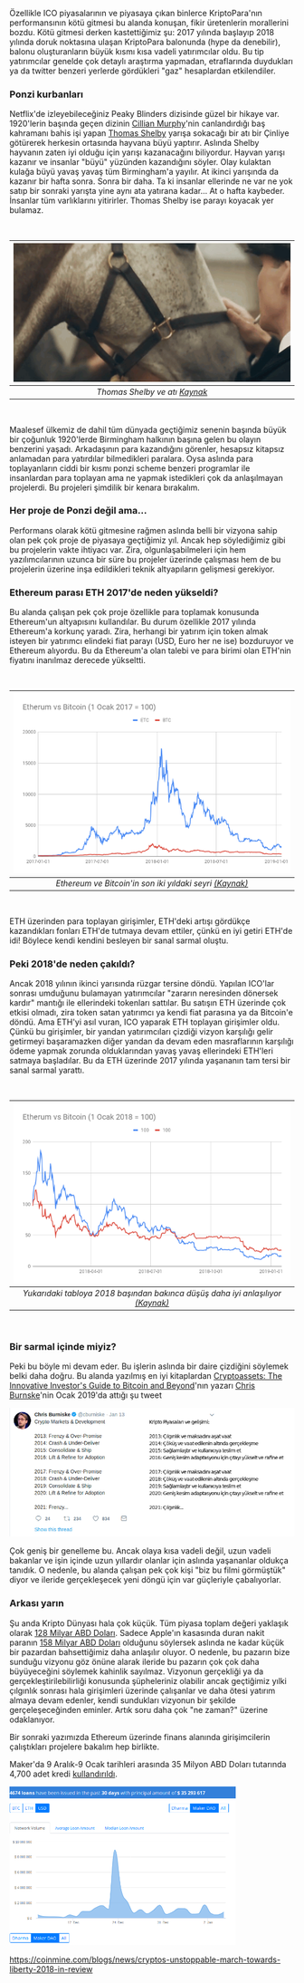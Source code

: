 

Özellikle ICO piyasalarının ve piyasaya çıkan binlerce KriptoPara'nın performansının kötü gitmesi bu alanda konuşan, fikir üretenlerin morallerini bozdu. Kötü gitmesi derken kastettiğimiz şu: 2017 yılında başlayıp 2018 yılında doruk noktasına ulaşan KriptoPara balonunda (hype da denebilir), balonu oluşturanların büyük kısmı kısa vadeli yatırımcılar oldu. Bu tip yatırımcılar genelde çok detaylı araştırma yapmadan, etraflarında duydukları ya da twitter benzeri yerlerde gördükleri "gaz" hesaplardan etkilendiler. 

### Ponzi kurbanları

Netflix'de izleyebileceğiniz Peaky Blinders dizisinde güzel bir hikaye var. 1920'lerin başında geçen dizinin [Cillian Murphy](https://www.imdb.com/name/nm0614165)'nin canlandırdığı baş kahramanı bahis işi yapan [Thomas Shelby](https://www.imdb.com/title/tt2442560/characters/nm0614165) yarışa sokacağı bir atı bir Çinliye götürerek herkesin ortasında hayvana büyü yaptırır. Aslında Shelby hayvanın zaten iyi olduğu için yarışı kazanacağını biliyordur. Hayvan yarışı kazanır ve insanlar "büyü" yüzünden kazandığını söyler. Olay kulaktan kulağa büyü yavaş yavaş tüm Birmingham'a yayılır. At ikinci yarışında da kazanır bir hafta sonra. Sonra bir daha.  Ta ki insanlar ellerinde ne var ne yok satıp bir sonraki yarışta yine aynı ata yatırana kadar... At o hafta kaybeder. İnsanlar tüm varlıklarını yitirirler. Thomas Shelby ise parayı koyacak yer bulamaz. 

&nbsp;

| ![thomas-shelby.gif](/assets/thomas-shelby.gif) | 
|:--:| 
| *Thomas Shelby ve atı [Kaynak](https://www.wattpad.com/588723147-a-blind-mistake-chapter-six)* |

&nbsp;

Maalesef ülkemiz de dahil tüm dünyada geçtiğimiz senenin başında büyük bir çoğunluk 1920'lerde Birmingham halkının başına gelen bu olayın benzerini yaşadı. Arkadaşının para kazandığını görenler, hesapsız kitapsız anlamadan para yatırdılar bilmedikleri paralara. Oysa aslında para toplayanların ciddi bir kısmı ponzi scheme benzeri programlar ile insanlardan para toplayan ama ne yapmak istedikleri çok da anlaşılmayan projelerdi. Bu projeleri şimdilik bir kenara bırakalım. 

### Her proje de Ponzi değil ama...

Performans olarak kötü gitmesine rağmen aslında belli bir vizyona sahip olan pek çok proje de piyasaya geçtiğimiz yıl. Ancak hep söylediğimiz gibi bu projelerin vakte ihtiyacı var. Zira, olgunlaşabilmeleri için hem yazılımcılarının uzunca bir süre bu projeler üzerinde çalışması hem de bu projelerin üzerine inşa edildikleri teknik altyapıların gelişmesi gerekiyor. 

### Ethereum parası ETH 2017'de neden yükseldi?

Bu alanda çalışan pek çok proje özellikle para toplamak konusunda Ethereum'un altyapısını kullandılar. Bu durum özellikle 2017 yılında Ethereum'a korkunç yaradı. Zira, herhangi bir yatırım için token almak isteyen bir yatırımcı elindeki fiat parayı (USD, Euro her ne ise) bozduruyor ve Ethereum alıyordu. Bu da Ethereum'a olan talebi ve para birimi olan ETH'nin fiyatını inanılmaz derecede yükseltti. 

&nbsp;

| ![ETH_vs_BTC_Index_170101-190117.png](/assets/ETH_vs_BTC_Index_170101-190117.png) | 
|:--:| 
| *Ethereum ve Bitcoin'in son iki yıldaki seyri [(Kaynak)](https://www.coindesk.com/price/bitcoin)*  |

&nbsp;

ETH üzerinden para toplayan girişimler, ETH'deki artışı gördükçe kazandıkları fonları ETH'de tutmaya devam ettiler, çünkü en iyi getiri ETH'de idi! Böylece kendi kendini besleyen bir sanal sarmal oluştu. 

### Peki 2018'de neden çakıldı?

Ancak 2018 yılının ikinci yarısında rüzgar tersine döndü. Yapılan ICO'lar sonrası umduğunu bulamayan yatırımcılar "zararın neresinden dönersek kardır" mantığı ile ellerindeki tokenları sattılar. Bu satışın ETH üzerinde çok etkisi olmadı, zira token satan yatırımcı ya kendi fiat parasına ya da Bitcoin'e döndü. Ama ETH'yi asıl vuran, ICO yaparak ETH toplayan girişimler oldu. Çünkü bu girişimler, bir yandan yatırımcıları çizdiği vizyon karşılığı gelir getirmeyi başaramazken diğer yandan da devam eden masraflarının karşılığı ödeme yapmak zorunda olduklarından yavaş yavaş ellerindeki ETH'leri satmaya başladılar. Bu da ETH üzerinde 2017 yılında yaşananın tam tersi bir sanal sarmal yarattı. 


&nbsp;

| ![ETH_vs_BTC_Index_180101-190117.png](/assets/ETH_vs_BTC_Index_180101-190117.png) | 
|:--:| 
| *Yukarıdaki tabloya 2018 başından bakınca düşüş daha iyi anlaşılıyor [(Kaynak)](https://www.coindesk.com/price/bitcoin)*  |

&nbsp;


### Bir sarmal içinde miyiz?

Peki bu böyle mi devam eder. Bu işlerin aslında bir daire çizdiğini söylemek belki daha doğru. Bu alanda yazılmış en iyi kitaplardan [Cryptoassets: The Innovative Investor's Guide to Bitcoin and Beyond](https://www.amazon.com/Cryptoassets-Innovative-Investors-Bitcoin-Beyond/dp/1260026671/ref=sr_1_2?ie=UTF8&qid=1547727169&sr=8-2&keywords=cryptoassets)'nın yazarı [Chris Burnske](https://twitter.com/cburniske)'nin Ocak 2019'da attığı şu tweet 


![Chris_Burniske-crypto-cyclicality-4.png](/assets/Chris_Burniske-crypto-cyclicality-4.png)


Çok geniş bir genelleme bu. Ancak olaya kısa vadeli değil, uzun vadeli bakanlar ve işin içinde uzun yıllardır olanlar için aslında yaşananlar oldukça tanıdık. O nedenle, bu alanda çalışan pek çok kişi "biz bu filmi görmüştük" diyor ve ileride gerçekleşecek yeni döngü için var güçleriyle çabalıyorlar. 

### Arkası yarın

Şu anda Kripto Dünyası hala çok küçük. Tüm piyasa toplam değeri yaklaşık olarak [128 Milyar ABD Doları](https://coinmarketcap.com/charts/). Sadece Apple'ın kasasında duran nakit paranın [158 Milyar ABD Doları](https://www.cultofmac.com/272570/apples-cash-reserves-30x-10-years-ago/) olduğunu söylersek aslında ne kadar küçük bir pazardan bahsettiğimiz daha anlaşılır oluyor. O nedenle, bu pazarın bize sunduğu vizyonu göz önüne alarak ileride bu pazarın çok çok daha büyüyeceğini söylemek kahinlik sayılmaz. Vizyonun gerçekliği ya da gerçekleştirilebilirliği konusunda şüpheleriniz olabilir ancak geçtiğimiz yılki çılgınlık sonrası hala girişimleri üzerinde çalışanlar ve daha ötesi yatırım almaya devam edenler, kendi sundukları vizyonun bir şekilde gerçeleşeceğinden eminler. Artık soru daha çok "ne zaman?" üzerine odaklanıyor. 

Bir sonraki yazımızda Ethereum üzerinde finans alanında girişimcilerin çalıştıkları projelere bakalım hep birlikte. 




Maker'da 9 Aralık-9 Ocak tarihleri arasında 35 Milyon ABD Doları tutarında 4,700 adet kredi [kullandırıldı](https://loanscan.io/?query=MakerDao&page=1). 

![Loanscan_190110_400.png](/assets/Loanscan_190110_400.png)



https://coinmine.com/blogs/news/cryptos-unstoppable-march-towards-liberty-2018-in-review
